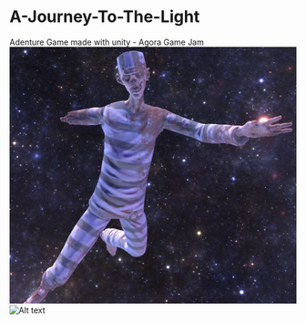 # A-Journey-To-The-Light
Adenture Game made with unity - Agora Game Jam
![Alt text](https://github.com/Nixperful/A-Journey-To-The-Light/blob/master/journey1.png "first")
![Alt text](https://github.com/Nixperful/A-Journey-To-The-Light/blob/master/journey.PNG "Title")
